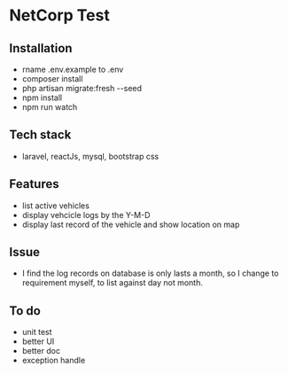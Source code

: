 <h1>NetCorp Test</h1>

## Installation

 - rname .env.example to .env
 - composer install
 - php artisan migrate:fresh --seed
 - npm install
 - npm run watch

## Tech stack

 - laravel, reactJs, mysql, bootstrap css

## Features

 - list active vehicles
 - display vehcicle logs by the Y-M-D
 - display last record of the vehicle and show location on map

## Issue

 - I find the log records on database is only lasts a month, so I change to requirement myself, to list against day not month.

## To do

 - unit test
 - better UI
 - better doc
 - exception handle